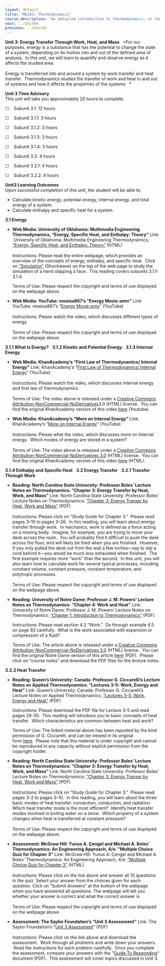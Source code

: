 ```yaml
---
layout: default
title: "ME103: Thermodynamics"
course_description: "An detailed introduction to thermodynamics, or the study of energy. Topics include energy conservation, thermodynamic quantities, enthalpy and entropy, work and heat, entropy generation, flow systems, and thermodynamic cycles."
next: ../Unit04
previous: ../Unit02
---
```

**Unit 3: Energy Transfer Through Work, Heat, and Mass** <span
id="3"></span> 
*For our purposes, energy is a substance that has the potential to
change the state of a system, depending on its motion into and out of
the defined area of analysis.  In this unit, we will learn to quantify
and observe energy as it affects the studied area.  
              
 Energy is transferred into and around a system by work transfer and
heat transfer.  Thermodynamics studies the transfer of work and heat in
and out of systems and how it affects the properties of the systems.  *

**Unit 3 Time Advisory**  
This unit will take you approximately 20 hours to complete.

☐    Subunit 3.1: 12 hours

☐    Subunit 3.1.1: 3 hours  
  
 ☐    Subunit 3.1.2: 3 hours  
  
 ☐    Subunit 3.1.3: 3 hours  
  
 ☐    Subunit 3.1.4: 3 hours

☐    Subunit 3.2: 4 hours

☐    Subunit 3.2.1: 4 hours  
  
 ☐    Subunit 3.2.2: 4 hours

**Unit3 Learning Outcomes**  
Upon successful completion of this unit, the student will be able to:  
-   Calculate kinetic energy, potential energy, internal energy, and
    total energy of a system.
-   Calculate enthalpy and specific heat for a system.

**3.1 Energy** <span id="3.1"></span> 
-   **Web Media: University of Oklahoma: Multimedia Engineering
    Thermodynamics, “Energy, Specific Heat, and Enthalpy: Theory”**
    Link:  University of Oklahoma: Multimedia Engineering
    Thermodynamics, [“Energy, Specific Heat, and Enthalpy:
    Theory”](http://www.ecourses.ou.edu/cgi-bin/ebook.cgi?doc=&topic=th&chap_sec=01.4&page=theory)
    (HTML)  
        
     Instructions: Please read the entire webpage, which provides an
    overview of the concepts of energy, enthalpy, and specific heat. 
    Click on
    [“Simulation”](http://www.ecourses.ou.edu/cgi-bin/ebook.cgi?doc=&topic=th&chap_sec=01.4&page=sim)
    (Shockwave) on the top of the web page to study the simulation of a
    hand slapping a face.  This reading covers subunits 3.1.1-3.1.4.  
      
     Terms of Use: Please respect the copyright and terms of use
    displayed on the webpage above.

-   **Web Media: YouTube: moeisa867’s “Energy Movie.wmv”**
    Link: YouTube: moeisa867’s “[Energy
    Movie.wmv](http://www.youtube.com/watch?v=lCFxwfq_bbM)” (YouTube)  
        
     Instructions: Please watch the video, which discusses different
    types of energy.  
        
     Terms of Use: Please respect the copyright and terms of use
    displayed on the webpage above.

**3.1.1 What Is Energy?** <span id="3.1.1"></span> 
**3.1.2 Kinetic and Potential Energy** <span id="3.1.2"></span> 
**3.1.3 Internal Energy** <span id="3.1.3"></span> 
-   **Web Media: KhanAcademy’s “First Law of Thermodynamics/ Internal
    Energy”**
    Link: KhanAcademy’s “[First Law of Thermodynamics/ Internal
    Energy](http://www.youtube.com/watch?v=m4pJUGF9w-I&list=PLD98B9AFA2659A185)”
    (YouTube)  
        
     Instructions: Please watch the video, which discusses internal
    energy and first law of thermodynamics.  
        
     Terms of Use: The video above is released under a [Creative Commons
    Attribution-NonCommercial-NoDerivatives](http://creativecommons.org/licenses/by-nc-nd/3.0/)3.0
    (HTML) license.  You can find the original KhanAcademy version of
    this video
    [here](http://www.khanacademy.org/video/first-law-of-thermodynamics--internal-energy?playlist=Chemistry) (Youtube).

-   **Web Media: KhanAcademy’s “More on Internal Energy”**
    Link: KhanAcademy’s “[More on Internal
    Energy](http://www.youtube.com/watch?v=-H-EryXAqc8&list=PLD98B9AFA2659A185&index=8)”
    (YouTube)  
        
     Instructions: Please what the video, which discusses more on
    internal energy.  Which modes of energy are stored in a system?  
        
     Terms of Use: The video above is released under a [Creative Commons
    Attribution-NonCommercial-NoDerivatives
    3.0](http://creativecommons.org/licenses/by-nc-nd/3.0/) (HTML)
    license.  You can find the original KhanAcademy version of this
    video
    [here](http://www.khanacademy.org/video/more-on-internal-energy?playlist=Chemistry) (HTML).

**3.1.4 Enthalpy and Specific Heat** <span id="3.1.4"></span> 
**3.2 Energy Transfer** <span id="3.2"></span> 
**3.2.1 Transfer Through Work** <span id="3.2.1"></span> 
-   **Reading: North Carolina State University: Professor Boles’ Lecture
    Notes on Thermodynamics: “Chapter 3: Energy Transfer by Heat, Work,
    and Mass”**
    Link: North Carolina State University: Professor Boles’ Lecture
    Notes on Thermodynamics: [“Chapter 3: Energy Transer by Heat, Work
    and
    Mass”](https://resources.saylor.org/archived/wp-content/uploads/2013/08/BolesLectureNotesThermodynamicsChapter3.pdf)
    (PDF)  
        
     Instructions: Please click on “Study Guide for Chapter 3.”  Please
    read pages 3–10 to pages 3–26.  In this reading, you will learn
    about energy transfer through work.  In mechanics, work is defined
    as a force acting on a moving body.  Imagine, for example, you are
    trying to move your desk across the room.  You will probably find it
    difficult to push the desk across the floor, and will likely be
    tired when you are finished.  However, if you only pulled the desk
    out from the wall a few inches—say to slip a cord behind it—you
    would be much less exhausted when finished.  The first example
    requires more “work” than the second.  In this unit, you will also
    learn how to calculate work for several typical processes, including
    constant volume, constant pressure, constant temperature, and
    polytropic processes.  
        
     Terms of Use: Please respect the copyright and terms of use
    displayed on the webpage above.

-   **Reading: University of Notre Dame: Professor J. M. Powers’ Lecture
    Notes on Thermodynamics: “Chapter 4: Work and Heat”**
    Link: University of Notre Dame: Professor J. M. Powers’ Lecture
    Notes on Thermodynamics: [“Chapter 1: Introduction to
    Thermodynamics”](https://resources.saylor.org/archived/wp-content/uploads/2013/01/ME103_Powers-Lecture-on-Thermodynamics.pdf) (PDF)  
      
     Instructions: Please read section 4.2 “Work.”  Go through example
    4.5 on page 83 carefully.  What is the work associated with
    expansion or compression of a fluid?  
      
     Terms of Use: The article above is released under a [Creative
    Commons Attribution-NonCommercial-NoDerivatives
    3.0](http://creativecommons.org/licenses/by-nc-nd/3.0/) (HTML)
    license.  You can find the original Notre Dame version of this
    article [here](http://www3.nd.edu/%7Epowers/ame.20231/) (PDF).
     Please click on “course notes” and download the PDF files for the
    lecture notes.

**3.2.2 Heat Transfer** <span id="3.2.2"></span> 
-   **Reading: Queen’s University: Canada: Professor G. Ciccarelli’s
    Lecture Notes on Applied Thermodynamics: “Lectures 3-5: Work, Energy
    and Heat”**
    Link: Queen’s University: Canada: Professor G. Ciccarelli’s Lecture
    Notes on Applied Thermodynamics: [“Lectures 3-5: Work, Energy and
    Heat”](https://resources.saylor.org/archived/wp-content/uploads/2013/01/ME103-3.2.2_Ciccarcelli_Introduction-to-Thermodynamics_Lecture-3-5.pdf)
    (PDF)  
      
     Instructions: Please download the PDF file for Lecture 3-5 and read
    pages 29-30.  This reading will introduce you to basic concepts of
    heat transfer.  Which characteristics are common between heat and
    work?  
      
     Terms of Use: The linked material above has been reposted by the
    kind permission of G. Ciccarelli, and can be viewed in its original
    form [here](http://me.queensu.ca/Courses/230/LectureNotes.html).  Please
    note that this material is under copyright and cannot be reproduced
    in any capacity without explicit permission from the copyright
    holder. 

-   **Reading: North Carolina State University: Professor Boles’ Lecture
    Notes on Thermodynamics: “Chapter 3: Energy Transfer by Heat, Work,
    and Mass”**
    Link: North Carolina State University: Professor Boles’ Lecture
    Notes on Thermodynamics: [“Chapter 3: Energy Transer by Heat, Work
    and
    Mass”](https://resources.saylor.org/archived/wp-content/uploads/2013/08/BolesLectureNotesThermodynamicsChapter3.pdf)
    (PDF)  
        
     Instructions: Please click on “Study Guide for Chapter 3.”  Please
    read pages 3–2 to pages 3–10.  In this reading, you will learn about
    the three basic modes of heat transfer: convection, conduction, and
    radiation. Which heat transfer mode is the most efficient?  Identify
    heat transfer modes involved in boiling water on a stove.  Which
    property of a system changes when heat is transferred at constant
    pressure?  
        
     Terms of Use: Please respect the copyright and terms of use
    displayed on the webpage above.

-   **Assessment: McGraw Hill: Yunus A. Çengel and Michael A. Boles’
    Thermodynamics: An Engineering Approach, 4/e: "Multiple Choice Quiz
    for Chapter 3"**
    Link: McGraw Hill: Yunus A. Çengel and Michael A. Boles’
    Thermodynamics: An Engineering Approach, 4/e: ["Multiple Choice Quiz
    for Chapter
    3"](http://highered.mcgraw-hill.com/sites/007352932x/student_view0/chapter3/multiple_choice_quiz.html)
    (HTML)  
        
     Instructions: Please click on the link above and answer all 10
    questions in the quiz. Select your answer from the choices given for
    each question. Click on “Submit Answers” at the bottom of the
    webpage when you have answered all questions. The webpage will tell
    you whether your answer is correct and what the correct answer is.
        
        
     Terms of Use: Please respect the copyright and terms of use
    displayed on the webpage above.

-   **Assessment: The Saylor Foundation’s “Unit 3 Assessment”**
    Link: The Saylor Foundation’s “[Unit 3
    Assessment](https://resources.saylor.org/archived/wp-content/uploads/2012/08/ME103-OC-Assessment-3-FINAL.pdf)”
    (PDF)  
        
     Instructions: Please click on the link above and download the
    assessment.  Work through all problems and write down your answers.
     Read the instructions for each problem carefully.  Once you
    complete the assessment, compare your answers with the "[Guide To
    Responding](https://resources.saylor.org/archived/wp-content/uploads/2012/08/ME103-OC-Assessment-3-GTR-FINAL.pdf)"
    document (PDF).  This assessment will cover topics discussed in Unit
    3.


